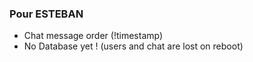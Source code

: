 ### Pour ESTEBAN

- Chat message order (!timestamp)
- No Database yet ! (users and chat are lost on reboot)


